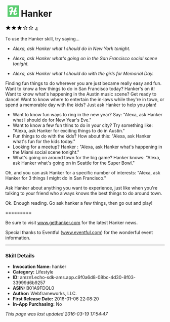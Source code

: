 # &nbsp;<img src="app_icon" alt="Hanker icon" width="36"> Hanker
![3 stars](../../../images/ic_star_black_18dp_1x.png)![3 stars](../../../images/ic_star_black_18dp_1x.png)![3 stars](../../../images/ic_star_black_18dp_1x.png)![3 stars](../../../images/ic_star_border_black_18dp_1x.png)![3 stars](../../../images/ic_star_border_black_18dp_1x.png) 4

To use the Hanker skill, try saying...

* *Alexa, ask Hanker what I should do in New York tonight.*

* *Alexa, ask Hanker what's going on in the San Francisco social scene tonight.*

* *Alexa, ask Hanker what I should do with the girls for Memorial Day.*

Finding fun things to do wherever you are just became really easy and fun. Want to know a few things to do in San Francisco today? Hanker's on it! Want to know what's happening in the Austin music scene? Get ready to dance! Want to know where to entertain the in-laws while they're in town, or spend a memorable day with the kids? Just ask Hanker to help you plan!

- Want to know fun ways to ring in the new year? Say: "Alexa, ask Hanker what I should do for New Year's Eve."
- Want to know a few fun thins to do in your city? Try something like: "Alexa, ask Hanker for exciting things to do in Austin."
- Fun things to do with the kids? How about this: "Alexa, ask Hanker what's fun for the kids today."
- Looking for a meetup? Hanker : "Alexa, ask Hanker what's happening in the Miami social scene tonight."
- What's going on around town for the big game? Hanker knows: "Alexa, ask Hanker what's going on in Seattle for the Super Bowl."

Oh, and you can ask Hanker for a specific number of interests: "Alexa, ask Hanker for 3 things I might do in San Francisco."

Ask Hanker about anything you want to experience, just like when you're talking to your friend who always knows the best things to do around town.

Ok. Enough reading. Go ask hanker a few things, then go out and play!

=========

Be sure to visit www.gethanker.com for the latest Hanker news.

Special thanks to Eventful (www.eventful.com) for the wonderful event information.

***

### Skill Details

* **Invocation Name:** hanker
* **Category:** Lifestyle
* **ID:** amzn1.echo-sdk-ams.app.c9f0a6d8-08bc-4d30-8f03-33999d6b9257
* **ASIN:** B01A9FDQL0
* **Author:** Webframeworks, LLC.
* **First Release Date:** 2016-01-06 22:08:20
* **In-App Purchasing:** No

*This page was last updated 2016-03-19 17:54:47*
